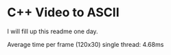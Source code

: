 # C++ Video to ASCII

I will fill up this readme one day.

Average time per frame (120x30) single thread: 4.68ms